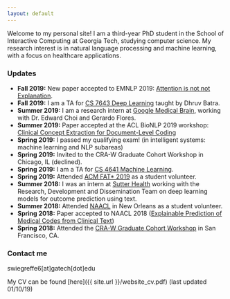 ```yaml
---
layout: default
---
```


Welcome to my personal site! I am a third-year PhD student in the School of Interactive Computing at Georgia Tech, studying computer science. My research interest is in natural language processing and machine learning, with a focus on healthcare applications. 
 
### Updates
- **Fall 2019:** New paper accepted to EMNLP 2019: [Attention is not not Explanation](https://arxiv.org/abs/1908.04626).
- **Fall 2019:** I am a TA for [CS 7643 Deep Learning](https://www.cc.gatech.edu/classes/AY2020/cs7643_fall/) taught by Dhruv Batra.
- **Summer 2019:** I am a research intern at [Google Medical Brain](https://ai.google/healthcare/), working with Dr. Edward Choi and Gerardo Flores. 
- **Summer 2019:** Paper accepted at the ACL BioNLP 2019 workshop: [Clinical Concept Extraction for Document-Level Coding](https://arxiv.org/abs/1906.03380)
- **Spring 2019:** I passed my qualifying exam! (in intelligent systems: machine learning and NLP subareas)
- **Spring 2019:** Invited to the CRA-W Graduate Cohort Workshop in Chicago, IL (declined).
- **Spring 2019:** I am a TA for [CS 4641 Machine Learning](https://bhrolenok.github.io/teaching/cs-4641-spr2019/index.html).
- **Spring 2019:** Attended [ACM FAT\* 2019](https://fatconference.org/2019/) as a student volunteer.
- **Summer 2018:** I was an intern at [Sutter Health](https://www.sutterhealth.org/) working with the Research, Development and Dissemination Team on deep learning models for outcome prediction using text. 
- **Summer 2018:** Attended [NAACL](http://naacl2018.org/) in New Orleans as a student volunteer.
- **Spring 2018:** Paper accepted to NAACL 2018 ([Explainable Prediction of Medical Codes from Clinical Text](https://arxiv.org/pdf/1802.05695.pdf))
- **Spring 2018:** Attended the [CRA-W Graduate Cohort Workshop](https://cra.org/cra-w/events/grad-cohort-women-2018/) in San Francisco, CA.

### Contact me

swiegreffe6[at]gatech[dot]edu

My CV can be found [here]({{ site.url }}/website_cv.pdf) (last updated 01/10/19)

